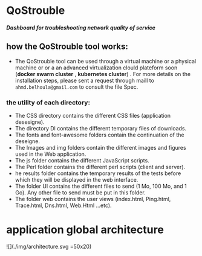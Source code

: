 # QoStrouble
##### Dashboard for troubleshooting network quality of service 
## how the QoStrouble tool works:

 * The QoStrouble tool can be used through a virtual machine or a physical machine or or a an advanced virtualization clould plateform soon (**docker swarm cluster** , **kubernetes cluster**) . For more
details on the installation steps, please sent a request through maill to `ahmd.belhoula@gmail.com` to consult the file Spec.

### the utility of each directory:

* The CSS directory contains the different CSS files (application desesigne).
* The directory Dl contains the different temporary files of downloads.
* The fonts and font-awesome folders contain the continuation of the deseigne.
* The Images and img folders contain the different images and figures used in the Web application.
* The js folder contains the different JavaScript scripts.
* The Perl folder contains the different perl scripts (client and server).
* he results folder contains the temporary results of the tests before which they will be displayed in the web interface.
* The folder Ul contains the different files to send (1 Mo, 100 Mo, and 1 Go). Any other file to send must be put in this folder.
* The folder web contains the user views  (index.html, Ping.html, Trace.html, Dns.html, Web.Html ...etc).

# application global architecture
![](./img/architecture.svg =50x20)
